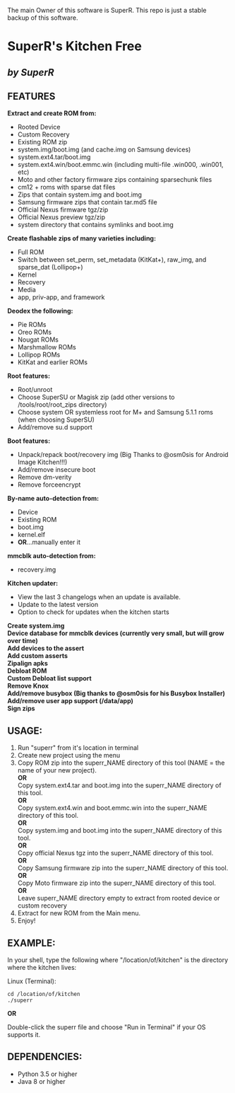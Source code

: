 The main Owner of this software is SuperR. This repo is just a stable backup of this software.
# **SuperR's Kitchen Free**
## *by SuperR*

## **FEATURES**

**Extract and create ROM from:**

* Rooted Device  
* Custom Recovery  
* Existing ROM zip  
* system.img/boot.img (and cache.img on Samsung devices)  
* system.ext4.tar/boot.img  
* system.ext4.win/boot.emmc.win (including multi-file .win000, .win001, etc)  
* Moto and other factory firmware zips containing sparsechunk files  
* cm12 + roms with sparse dat files  
* Zips that contain system.img and boot.img  
* Samsung firmware zips that contain tar.md5 file  
* Official Nexus firmware tgz/zip  
* Official Nexus preview tgz/zip  
* system directory that contains symlinks and boot.img  

**Create flashable zips of many varieties including:**

* Full ROM  
* Switch between set_perm, set_metadata (KitKat+), raw_img, and sparse_dat (Lollipop+)
* Kernel  
* Recovery  
* Media  
* app, priv-app, and framework  

**Deodex the following:**  

* Pie ROMs  
* Oreo ROMs  
* Nougat ROMs  
* Marshmallow ROMs  
* Lollipop ROMs  
* KitKat and earlier ROMs  

**Root features:**  

* Root/unroot  
* Choose SuperSU or Magisk zip (add other versions to /tools/root/root_zips directory)  
* Choose system OR systemless root for M+ and Samsung 5.1.1 roms (when choosing SuperSU)  
* Add/remove su.d support  

**Boot features:**

* Unpack/repack boot/recovery img (Big Thanks to @osm0sis for Android Image Kitchen!!!)  
* Add/remove insecure boot  
* Remove dm-verity  
* Remove forceencrypt  

**By-name auto-detection from:**

* Device  
* Existing ROM  
* boot.img  
* kernel.elf  
* **OR**...manually enter it  

**mmcblk auto-detection from:**

* recovery.img  

**Kitchen updater:**

* View the last 3 changelogs when an update is available.  
* Update to the latest version  
* Option to check for updates when the kitchen starts  

**Create system.img**  
**Device database for mmcblk devices (currently very small, but will grow over time)**  
**Add devices to the assert**  
**Add custom asserts**  
**Zipalign apks**  
**Debloat ROM**  
**Custom Debloat list support**  
**Remove Knox**  
**Add/remove busybox (Big thanks to @osm0sis for his Busybox Installer)**  
**Add/remove user app support (/data/app)**  
**Sign zips**  

## **USAGE:**

1. Run "superr" from it's location in terminal  
2. Create new project using the menu  
3. Copy ROM zip into the superr_NAME directory of this tool (NAME = the name of your new project).  
   **OR**  
   Copy system.ext4.tar and boot.img into the superr_NAME directory of this tool.  
   **OR**  
   Copy system.ext4.win and boot.emmc.win into the superr_NAME directory of this tool.  
   **OR**  
   Copy system.img and boot.img into the superr_NAME directory of this tool.  
   **OR**  
   Copy official Nexus tgz into the superr_NAME directory of this tool.  
   **OR**  
   Copy Samsung firmware zip into the superr_NAME directory of this tool.  
   **OR**  
   Copy Moto firmware zip into the superr_NAME directory of this tool.  
   **OR**  
   Leave superr_NAME directory empty to extract from rooted device or custom recovery  
4. Extract for new ROM from the Main menu.  
5. Enjoy!  

## **EXAMPLE:**

In your shell, type the following where "/location/of/kitchen" is the directory where the kitchen lives:

Linux (Terminal):
```
cd /location/of/kitchen
./superr
```

**OR**

Double-click the superr file and choose "Run in Terminal" if your OS supports it.

## **DEPENDENCIES:**

* Python 3.5 or higher  
* Java 8 or higher
